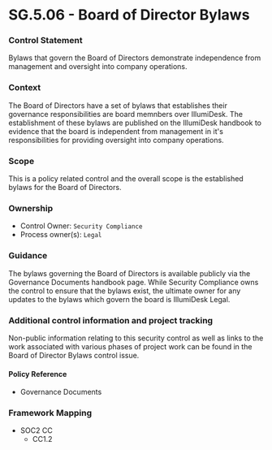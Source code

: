 # SG.5.06 - Board of Director Bylaws



### Control Statement

Bylaws that govern the Board of Directors demonstrate independence from management and oversight into company operations.

###  Context

The Board of Directors have a set of bylaws that establishes their governance responsibilities are board memnbers over IllumiDesk. The establishment of these bylaws are published on the IllumiDesk handbook to evidence that the board is independent from management in it's responsibilities for providing oversight into company operations.

###  Scope

This is a policy related control and the overall scope is the established bylaws for the Board of Directors.

###  Ownership

* Control Owner: `Security Compliance`
* Process owner\(s\): `Legal`

###  Guidance

The bylaws governing the Board of Directors is available publicly via the Governance Documents handbook page. While Security Compliance owns the control to ensure that the bylaws exist, the ultimate owner for any updates to the bylaws which govern the board is IllumiDesk Legal.

###  Additional control information and project tracking

Non-public information relating to this security control as well as links to the work associated with various phases of project work can be found in the Board of Director Bylaws control issue.

####  Policy Reference

* Governance Documents

###  Framework Mapping

* SOC2 CC
  * CC1.2

